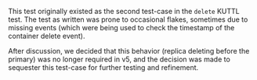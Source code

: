 This test originally existed as the second test-case in the `delete` KUTTL test.
The test as written was prone to occasional flakes, sometimes due to missing events
(which were being used to check the timestamp of the container delete event).

After discussion, we decided that this behavior (replica deleting before the primary)
was no longer required in v5, and the decision was made to sequester this test-case for
further testing and refinement.